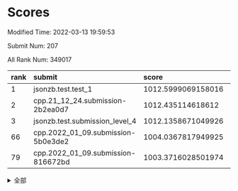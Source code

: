 # Scores

Modified Time: 2022-03-13 19:59:53

Submit Num: 207

All Rank Num: 349017

| rank |               submit               |       score        |       sigma        | pk_num |
| :--- | :--------------------------------- | :----------------- | :----------------- | :----- |
| 1    | jsonzb.test.test_1                 | 1012.5999069158016 | 0.7922549767341804 | 6742   |
| 2    | cpp.21_12_24.submission-2b2ea0d7   | 1012.435114618612  | 0.7945527906743056 | 6749   |
| 3    | jsonzb.test.submission_level_4     | 1012.1358671049926 | 0.8013149916258737 | 6746   |
| 66   | cpp.2022_01_09.submission-5b0e3de2 | 1004.0367817949925 | 0.7264592098930969 | 6746   |
| 79   | cpp.2022_01_09.submission-816672bd | 1003.3716028501974 | 0.7055158154650447 | 6747   |


<details>
<summary>全部</summary>

| rank |                 submit                 |       score        |       sigma        | pk_num |
| :--- | :------------------------------------- | :----------------- | :----------------- | :----- |
| 1    | jsonzb.test.test_1                     | 1012.5999069158016 | 0.7922549767341804 | 6742   |
| 2    | cpp.21_12_24.submission-2b2ea0d7       | 1012.435114618612  | 0.7945527906743056 | 6749   |
| 3    | jsonzb.test.submission_level_4         | 1012.1358671049926 | 0.8013149916258737 | 6746   |
| 4    | gobigger.level_3.submission_level_3_34 | 1011.6079421114794 | 0.7710531292536655 | 6748   |
| 5    | gobigger.level_3.submission_level_3_36 | 1011.592920188819  | 0.7805669291806879 | 6740   |
| 6    | gobigger.level_3.submission_level_3_26 | 1011.5225906411117 | 0.777843015222252  | 6743   |
| 7    | gobigger.level_3.submission_level_3_6  | 1011.2473179139906 | 0.8092483918019293 | 6746   |
| 8    | gobigger.level_3.submission_level_3_3  | 1011.1707125231464 | 0.7649052473972197 | 6744   |
| 9    | gobigger.level_3.submission_level_3_38 | 1011.0683616652954 | 0.7760769612403884 | 6743   |
| 10   | gobigger.level_3.submission_level_3_15 | 1010.9741849206054 | 0.7772126121009645 | 6746   |
| 11   | gobigger.level_3.submission_level_3_27 | 1010.9253499938677 | 0.7752380270950262 | 6745   |
| 12   | gobigger.level_3.submission_level_3_30 | 1010.8708130850282 | 0.7715805523088598 | 6746   |
| 13   | gobigger.level_3.submission_level_3_20 | 1010.8313893606801 | 0.7649364097632846 | 6744   |
| 14   | gobigger.level_3.submission_level_3_11 | 1010.5401913768893 | 0.7558765025350487 | 6750   |
| 15   | gobigger.level_3.submission_level_3_13 | 1010.5051927267665 | 0.7595194564752481 | 6743   |
| 16   | gobigger.level_3.submission_level_3_33 | 1010.464274453092  | 0.7589916886413506 | 6744   |
| 17   | gobigger.level_3.submission_level_3_9  | 1010.4387359993899 | 0.789615140019831  | 6743   |
| 18   | gobigger.level_3.submission_level_3_29 | 1010.4203399889368 | 0.7545604248303356 | 6743   |
| 19   | gobigger.level_3.submission_level_3_16 | 1010.3927182727483 | 0.7636770403936565 | 6748   |
| 20   | gobigger.level_3.submission_level_3_48 | 1010.3866329802526 | 0.7704454977834848 | 6742   |
| 21   | gobigger.level_3.submission_level_3_25 | 1010.3622895761431 | 0.7603288946857603 | 6743   |
| 22   | gobigger.level_3.submission_level_3_19 | 1010.3279950914496 | 0.7512567373517516 | 6748   |
| 23   | gobigger.level_3.submission_level_3_7  | 1010.2181178241835 | 0.7600199012633598 | 6747   |
| 24   | gobigger.level_3.submission_level_3_43 | 1010.1774704469939 | 0.7573099620954331 | 6740   |
| 25   | gobigger.level_3.submission_level_3_0  | 1010.0722626158599 | 0.7495976336091572 | 6749   |
| 26   | gobigger.level_3.submission_level_3_28 | 1010.0101090970387 | 0.7641448417000367 | 6749   |
| 27   | gobigger.level_3.submission_level_3_22 | 1010.0016056257557 | 0.7495030222806612 | 6744   |
| 28   | gobigger.level_3.submission_level_3_24 | 1009.9982828900311 | 0.7442006296718426 | 6748   |
| 29   | gobigger.level_3.submission_level_3_12 | 1009.9844117475411 | 0.7666855509638256 | 6743   |
| 30   | gobigger.level_3.submission_level_3_41 | 1009.9562839763994 | 0.7540571869189732 | 6740   |
| 31   | gobigger.level_3.submission_level_3_8  | 1009.9271632479257 | 0.7537690592963422 | 6744   |
| 32   | gobigger.level_3.submission_level_3_46 | 1009.8238376876355 | 0.7349034305801471 | 6744   |
| 33   | gobigger.level_3.submission_level_3_18 | 1009.6800724774848 | 0.7452264194692846 | 6745   |
| 34   | gobigger.level_3.submission_level_3_2  | 1009.6508832259336 | 0.7465315437790201 | 6738   |
| 35   | gobigger.level_3.submission_level_3_4  | 1009.6492115398522 | 0.7621141470214033 | 6749   |
| 36   | gobigger.level_3.submission_level_3_14 | 1009.6302325091394 | 0.7770260168979158 | 6739   |
| 37   | gobigger.level_3.submission_level_3_1  | 1009.6225664963159 | 0.7486876706658139 | 6745   |
| 38   | gobigger.level_3.submission_level_3_39 | 1009.5848676319987 | 0.7527193868475278 | 6734   |
| 39   | gobigger.level_3.submission_level_3_35 | 1009.5360947767439 | 0.7495651704789803 | 6742   |
| 40   | gobigger.level_3.submission_level_3_47 | 1009.5354232556941 | 0.7421303206019361 | 6745   |
| 41   | gobigger.level_3.submission_level_3_10 | 1009.4316469967731 | 0.7693403951924294 | 6741   |
| 42   | gobigger.level_3.submission_level_3_32 | 1009.4037687860489 | 0.7538185631291631 | 6744   |
| 43   | gobigger.level_3.submission_level_3_49 | 1009.3764554923806 | 0.7598384691946661 | 6747   |
| 44   | gobigger.level_3.submission_level_3_37 | 1009.3434108918873 | 0.7680093087651713 | 6740   |
| 45   | gobigger.level_3.submission_level_3_40 | 1009.3196567899666 | 0.75245724543641   | 6744   |
| 46   | gobigger.level_3.submission_level_3_45 | 1009.2975531736944 | 0.7625897715014456 | 6747   |
| 47   | gobigger.level_3.submission_level_3_42 | 1009.1426788454586 | 0.7531427896725138 | 6744   |
| 48   | gobigger.level_3.submission_level_3_44 | 1008.9793961213932 | 0.7520717446266124 | 6740   |
| 49   | gobigger.level_3.submission_level_3_5  | 1008.8156469882531 | 0.7318450675868614 | 6741   |
| 50   | gobigger.level_3.submission_level_3_17 | 1008.7771379868994 | 0.7336704694513713 | 6745   |
| 51   | gobigger.level_3.submission_level_3_31 | 1008.755115255352  | 0.7397332214186714 | 6745   |
| 52   | gobigger.level_3.submission_level_3_21 | 1008.6578022865289 | 0.7445176693380493 | 6747   |
| 53   | gobigger.level_3.submission_level_3_23 | 1008.3794883966905 | 0.7561393911718242 | 6750   |
| 54   | gobigger.level_1.submission_level_1_36 | 1005.0866250060396 | 0.7285760363918069 | 6741   |
| 55   | gobigger.level_1.submission_level_1_49 | 1004.9769734737289 | 0.7316346757970612 | 6744   |
| 56   | gobigger.level_1.submission_level_1_41 | 1004.9640723732269 | 0.7181268519783002 | 6747   |
| 57   | gobigger.level_1.submission_level_1_13 | 1004.7915273019705 | 0.7270191207942548 | 6744   |
| 58   | gobigger.level_1.submission_level_1_11 | 1004.7696651939953 | 0.7151707755079201 | 6751   |
| 59   | gobigger.level_1.submission_level_1_44 | 1004.441821612183  | 0.7290299168839968 | 6745   |
| 60   | gobigger.level_1.submission_level_1_28 | 1004.2759265219922 | 0.7073052605051059 | 6745   |
| 61   | gobigger.level_1.submission_level_1_16 | 1004.2445404467779 | 0.7231349850850589 | 6743   |
| 62   | gobigger.level_1.submission_level_1_48 | 1004.2325903322201 | 0.7168733348197455 | 6744   |
| 63   | gobigger.level_1.submission_level_1_26 | 1004.1870270818193 | 0.7118279749159251 | 6745   |
| 64   | gobigger.level_1.submission_level_1_40 | 1004.1713127006411 | 0.7211639299286977 | 6747   |
| 65   | gobigger.level_1.submission_level_1_18 | 1004.1380407750734 | 0.7255115760211516 | 6740   |
| 66   | cpp.2022_01_09.submission-5b0e3de2     | 1004.0367817949925 | 0.7264592098930969 | 6746   |
| 67   | gobigger.level_1.submission_level_1_12 | 1004.0067721468657 | 0.7241333529468651 | 6741   |
| 68   | gobigger.level_1.submission_level_1_31 | 1003.9902465561028 | 0.7222447656282213 | 6745   |
| 69   | gobigger.level_1.submission_level_1_0  | 1003.9650237923734 | 0.7042415763082687 | 6743   |
| 70   | gobigger.level_1.submission_level_1_34 | 1003.9648352041846 | 0.7314140140779729 | 6745   |
| 71   | gobigger.level_1.submission_level_1_7  | 1003.9363016578754 | 0.713932639897053  | 6748   |
| 72   | gobigger.level_1.submission_level_1_39 | 1003.8990262808836 | 0.7314969245357764 | 6744   |
| 73   | gobigger.level_1.submission_level_1_6  | 1003.7878455475558 | 0.7202433084944649 | 6745   |
| 74   | gobigger.level_1.submission_level_1_23 | 1003.6392041225839 | 0.7068070372333062 | 6746   |
| 75   | gobigger.level_1.submission_level_1_25 | 1003.5061865190501 | 0.7242297924172584 | 6747   |
| 76   | gobigger.level_1.submission_level_1_4  | 1003.4779384640291 | 0.7236813039809487 | 6745   |
| 77   | gobigger.level_1.submission_level_1_1  | 1003.4742943637306 | 0.7140553411789817 | 6746   |
| 78   | gobigger.level_1.submission_level_1_19 | 1003.4539832579746 | 0.7182345801485166 | 6744   |
| 79   | cpp.2022_01_09.submission-816672bd     | 1003.3716028501974 | 0.7055158154650447 | 6747   |
| 80   | gobigger.level_1.submission_level_1_47 | 1003.337321758972  | 0.7120903178072446 | 6738   |
| 81   | gobigger.level_1.submission_level_1_29 | 1003.2614620763687 | 0.727829409544674  | 6743   |
| 82   | gobigger.level_1.submission_level_1_8  | 1003.2419529053196 | 0.7119060448297582 | 6744   |
| 83   | gobigger.level_1.submission_level_1_2  | 1003.1183277158061 | 0.7106241074842273 | 6743   |
| 84   | gobigger.level_1.submission_level_1_3  | 1003.0757917043818 | 0.7291794561261209 | 6745   |
| 85   | gobigger.level_1.submission_level_1_43 | 1003.0562047393988 | 0.7094042461848561 | 6745   |
| 86   | gobigger.level_1.submission_level_1_21 | 1003.0225631292543 | 0.71456849511852   | 6747   |
| 87   | gobigger.level_1.submission_level_1_45 | 1003.0205987722103 | 0.7095993152635458 | 6742   |
| 88   | gobigger.level_1.submission_level_1_9  | 1002.9593609919366 | 0.714634557656262  | 6745   |
| 89   | gobigger.level_1.submission_level_1_32 | 1002.9329724351361 | 0.7142208929889768 | 6744   |
| 90   | gobigger.level_1.submission_level_1_17 | 1002.9122962395724 | 0.70712686505057   | 6740   |
| 91   | gobigger.level_1.submission_level_1_20 | 1002.8499066705753 | 0.7051929857782014 | 6748   |
| 92   | gobigger.level_1.submission_level_1_30 | 1002.8481534753939 | 0.705712754131671  | 6745   |
| 93   | gobigger.level_1.submission_level_1_33 | 1002.8071105291793 | 0.702152276514103  | 6744   |
| 94   | gobigger.level_1.submission_level_1_38 | 1002.7055990547241 | 0.7211603191355238 | 6743   |
| 95   | gobigger.level_1.submission_level_1_5  | 1002.6668542992059 | 0.711728882740785  | 6745   |
| 96   | gobigger.level_1.submission_level_1_46 | 1002.6545167418718 | 0.7161067470643091 | 6745   |
| 97   | gobigger.level_1.submission_level_1_35 | 1002.3348936479962 | 0.7192844760421248 | 6743   |
| 98   | gobigger.level_1.submission_level_1_15 | 1002.290429316225  | 0.711112502502285  | 6745   |
| 99   | gobigger.level_1.submission_level_1_24 | 1002.2099085905329 | 0.711593271255331  | 6743   |
| 100  | gobigger.level_1.submission_level_1_27 | 1002.2053488969431 | 0.7219985808471202 | 6751   |
| 101  | gobigger.level_1.submission_level_1_22 | 1002.1752156860905 | 0.717996496216853  | 6744   |
| 102  | gobigger.level_1.submission_level_1_10 | 1002.1748369235928 | 0.7087692299303127 | 6743   |
| 103  | gobigger.level_1.submission_level_1_14 | 1002.1589699298563 | 0.7098054518791223 | 6743   |
| 104  | gobigger.level_1.submission_level_1_42 | 1002.0642712913086 | 0.712256065628232  | 6745   |
| 105  | gobigger.level_1.submission_level_1_37 | 1000.9981636902056 | 0.7130397831223374 | 6743   |
| 106  | gobigger.random.submission_random_45   | 997.9427578448708  | 0.7118470866609172 | 6741   |
| 107  | gobigger.random.submission_random_37   | 997.139135230464   | 0.7056752655848285 | 6745   |
| 108  | gobigger.random.submission_random_18   | 997.0942686015092  | 0.7100438882343626 | 6742   |
| 109  | gobigger.random.submission_random_0    | 996.9274899460927  | 0.7086440208625268 | 6742   |
| 110  | gobigger.random.submission_random_29   | 996.7524112538233  | 0.7145494509387251 | 6741   |
| 111  | gobigger.random.submission_random_43   | 996.6386075099115  | 0.7212427818318429 | 6743   |
| 112  | gobigger.random.submission_random_39   | 996.5855219574527  | 0.7120536374102325 | 6741   |
| 113  | gobigger.random.submission_random_33   | 996.5821161927804  | 0.7069137933259994 | 6742   |
| 114  | gobigger.random.submission_random_34   | 996.5553669373561  | 0.7293053881689086 | 6745   |
| 115  | gobigger.random.submission_random_23   | 996.5177006204827  | 0.7186204146623222 | 6747   |
| 116  | gobigger.random.submission_random_19   | 996.4952794316715  | 0.7058130881721133 | 6741   |
| 117  | gobigger.random.submission_random_9    | 996.4016337136455  | 0.7074875523844703 | 6740   |
| 118  | gobigger.random.submission_random_6    | 996.2623024834561  | 0.7250595268195038 | 6742   |
| 119  | gobigger.random.submission_random_10   | 996.2519522886831  | 0.7129174065477637 | 6748   |
| 120  | gobigger.random.submission_random_21   | 996.2248913485269  | 0.7133680279559785 | 6747   |
| 121  | gobigger.random.submission_random_2    | 996.2084194199911  | 0.7167810625141697 | 6744   |
| 122  | gobigger.random.submission_random_26   | 996.206205078856   | 0.716801422995884  | 6745   |
| 123  | gobigger.random.submission_random_30   | 996.1920893478009  | 0.7010525598905438 | 6743   |
| 124  | gobigger.random.submission_random_47   | 996.1862774995504  | 0.708225067517465  | 6745   |
| 125  | gobigger.random.submission_random_25   | 996.1222546210553  | 0.7064567670141003 | 6754   |
| 126  | gobigger.random.submission_random_14   | 996.1217918288445  | 0.6982786918654561 | 6741   |
| 127  | gobigger.random.submission_random_24   | 996.0800016959492  | 0.7065372947773051 | 6747   |
| 128  | gobigger.random.submission_random_36   | 996.054889468802   | 0.704988211502393  | 6752   |
| 129  | gobigger.random.submission_random_32   | 996.0501936624783  | 0.6969021419708487 | 6746   |
| 130  | gobigger.random.submission_random_11   | 995.9926689145091  | 0.7142555061489697 | 6745   |
| 131  | gobigger.random.submission_random_3    | 995.965957527974   | 0.697250975845785  | 6744   |
| 132  | gobigger.random.submission_random_5    | 995.9085083741271  | 0.709503493058057  | 6744   |
| 133  | gobigger.random.submission_random_28   | 995.8549331987598  | 0.71162776359321   | 6742   |
| 134  | gobigger.random.submission_random_15   | 995.761153220668   | 0.7122853748358631 | 6743   |
| 135  | gobigger.random.submission_random_42   | 995.7424141163916  | 0.7018013211876646 | 6741   |
| 136  | gobigger.random.submission_random_49   | 995.7393778579191  | 0.7108331645281198 | 6741   |
| 137  | gobigger.random.submission_random_38   | 995.719396358755   | 0.7059355410377942 | 6747   |
| 138  | gobigger.random.submission_random_16   | 995.6609402472636  | 0.7051865832780084 | 6744   |
| 139  | gobigger.random.submission_random_17   | 995.5881766806175  | 0.6984795843703792 | 6745   |
| 140  | gobigger.random.submission_random_31   | 995.5589161757566  | 0.7308889680800484 | 6739   |
| 141  | gobigger.random.submission_random_8    | 995.5057140523193  | 0.7232266589598753 | 6749   |
| 142  | gobigger.random.submission_random_40   | 995.4736381894674  | 0.7236086432303269 | 6747   |
| 143  | gobigger.random.submission_random_1    | 995.3893160967873  | 0.7175180215670022 | 6746   |
| 144  | gobigger.random.submission_random_4    | 995.3618771975393  | 0.7279890682456575 | 6750   |
| 145  | gobigger.random.submission_random_20   | 995.3367868489132  | 0.7194937591749035 | 6746   |
| 146  | gobigger.random.submission_random_46   | 995.311907790914   | 0.7017478770968613 | 6743   |
| 147  | gobigger.random.submission_random_12   | 995.2173023926526  | 0.7067442829657692 | 6745   |
| 148  | gobigger.random.submission_random_44   | 995.1892113491908  | 0.7064186897496654 | 6746   |
| 149  | gobigger.random.submission_random_27   | 995.1290407463596  | 0.7193944212552316 | 6747   |
| 150  | gobigger.random.submission_random_48   | 995.0515724064911  | 0.7246998359302491 | 6744   |
| 151  | gobigger.random.submission_random_13   | 994.8844658185608  | 0.7283820193317223 | 6747   |
| 152  | gobigger.random.submission_random_41   | 994.7190763868713  | 0.70853399262476   | 6746   |
| 153  | gobigger.random.submission_random_22   | 994.7163700155007  | 0.7193300861283524 | 6746   |
| 154  | gobigger.random.submission_random_7    | 994.6562889317963  | 0.7140693116235091 | 6744   |
| 155  | gobigger.random.submission_random_35   | 994.5666246716895  | 0.7130012775147435 | 6743   |
| 156  | gobigger.level_2.submission_level_2_34 | 994.0679222344263  | 0.7405589690383542 | 6740   |
| 157  | gobigger.level_2.submission_level_2_46 | 994.0592598638656  | 0.7356491680960277 | 6746   |
| 158  | gobigger.level_2.submission_level_2_48 | 994.0281827177788  | 0.7253648206914921 | 6742   |
| 159  | gobigger.level_2.submission_level_2_11 | 993.7904855770248  | 0.7526828269520623 | 6740   |
| 160  | gobigger.level_2.submission_level_2_14 | 993.5726798241569  | 0.7299368184399037 | 6749   |
| 161  | gobigger.level_2.submission_level_2_45 | 993.2086267211541  | 0.7292977605268356 | 6745   |
| 162  | gobigger.level_2.submission_level_2_22 | 993.1912803774884  | 0.7420424550953095 | 6749   |
| 163  | gobigger.level_2.submission_level_2_10 | 993.1877933760602  | 0.7476875289815205 | 6745   |
| 164  | gobigger.level_2.submission_level_2_24 | 993.1165191911529  | 0.7565484980054387 | 6749   |
| 165  | gobigger.level_2.submission_level_2_40 | 993.0310296811252  | 0.7366810707111638 | 6743   |
| 166  | gobigger.level_2.submission_level_2_9  | 992.9478801084873  | 0.748857778187526  | 6743   |
| 167  | gobigger.level_2.submission_level_2_15 | 992.9196211533672  | 0.7619883178974223 | 6747   |
| 168  | gobigger.level_2.submission_level_2_38 | 992.9185081278972  | 0.7481434461180229 | 6743   |
| 169  | gobigger.level_2.submission_level_2_37 | 992.6974435329894  | 0.7393064224242236 | 6746   |
| 170  | gobigger.level_2.submission_level_2_5  | 992.6594945058719  | 0.7310491472604229 | 6745   |
| 171  | gobigger.level_2.submission_level_2_28 | 992.549679813431   | 0.7296507674739334 | 6741   |
| 172  | gobigger.level_2.submission_level_2_4  | 992.4625874055205  | 0.7350239654686049 | 6745   |
| 173  | gobigger.level_2.submission_level_2_32 | 992.4602462588095  | 0.7349412999940703 | 6747   |
| 174  | gobigger.level_2.submission_level_2_2  | 992.4292519207077  | 0.7445222222155434 | 6745   |
| 175  | gobigger.level_2.submission_level_2_25 | 992.1339903796555  | 0.7473289523222828 | 6743   |
| 176  | gobigger.level_2.submission_level_2_47 | 992.0643826499535  | 0.7363309352752541 | 6745   |
| 177  | gobigger.level_2.submission_level_2_26 | 992.0523470206497  | 0.7410099851395054 | 6745   |
| 178  | gobigger.level_2.submission_level_2_35 | 992.0445680957282  | 0.7517549690989995 | 6742   |
| 179  | gobigger.level_2.submission_level_2_21 | 992.01339843548    | 0.7545604412302436 | 6744   |
| 180  | gobigger.level_2.submission_level_2_23 | 991.9262964351462  | 0.747442166123754  | 6741   |
| 181  | gobigger.level_2.submission_level_2_31 | 991.8854188339463  | 0.7327474407048749 | 6737   |
| 182  | gobigger.level_2.submission_level_2_49 | 991.8695171674788  | 0.7519969734021711 | 6746   |
| 183  | gobigger.level_2.submission_level_2_0  | 991.8531303126667  | 0.7391534014549326 | 6748   |
| 184  | gobigger.level_2.submission_level_2_33 | 991.8133579964057  | 0.7579233522334725 | 6741   |
| 185  | gobigger.level_2.submission_level_2_16 | 991.7617907177296  | 0.7376625226040832 | 6739   |
| 186  | gobigger.level_2.submission_level_2_8  | 991.7327209854858  | 0.7510332269076425 | 6747   |
| 187  | gobigger.level_2.submission_level_2_29 | 991.7158408933554  | 0.7524871713178318 | 6742   |
| 188  | gobigger.level_2.submission_level_2_42 | 991.6985834341617  | 0.7576840568965659 | 6743   |
| 189  | gobigger.level_2.submission_level_2_39 | 991.6880747505736  | 0.7511426681345379 | 6744   |
| 190  | gobigger.level_2.submission_level_2_43 | 991.6781788748632  | 0.7447000401004803 | 6746   |
| 191  | gobigger.level_2.submission_level_2_12 | 991.5813237228291  | 0.766985253113922  | 6744   |
| 192  | gobigger.level_2.submission_level_2_17 | 991.5499983483616  | 0.7307897620357815 | 6744   |
| 193  | gobigger.level_2.submission_level_2_19 | 991.529332500434   | 0.7414454308733597 | 6752   |
| 194  | gobigger.level_2.submission_level_2_27 | 991.5196980182886  | 0.7535264671614262 | 6741   |
| 195  | gobigger.level_2.submission_level_2_3  | 991.4742345569481  | 0.7573199965526446 | 6742   |
| 196  | gobigger.level_2.submission_level_2_30 | 991.4409981284502  | 0.7486999966331245 | 6744   |
| 197  | gobigger.level_2.submission_level_2_13 | 991.2778243752563  | 0.7518642625428716 | 6743   |
| 198  | gobigger.level_2.submission_level_2_6  | 991.2396108090294  | 0.76650998448459   | 6738   |
| 199  | gobigger.level_2.submission_level_2_41 | 991.079716749929   | 0.7649277543426328 | 6742   |
| 200  | gobigger.level_2.submission_level_2_7  | 991.0775627036102  | 0.7592348527787387 | 6744   |
| 201  | gobigger.level_2.submission_level_2_20 | 991.0753156021467  | 0.7641606011878848 | 6740   |
| 202  | gobigger.level_2.submission_level_2_18 | 991.0743739662164  | 0.741702723290153  | 6742   |
| 203  | gobigger.level_2.submission_level_2_36 | 990.9615817171155  | 0.7571953927798605 | 6743   |
| 204  | gobigger.level_2.submission_level_2_1  | 990.8555075240301  | 0.7683811687224008 | 6744   |
| 205  | gobigger.level_2.submission_level_2_44 | 990.7083845012916  | 0.7803938806716346 | 6741   |
| 206  | gobigger.none.submission_none_1        | 975.9999257660196  | 1.4522582090540301 | 6751   |
| 207  | gobigger.none.submission_none_0        | 975.6098912861415  | 1.5396022045453406 | 6745   |

</details>